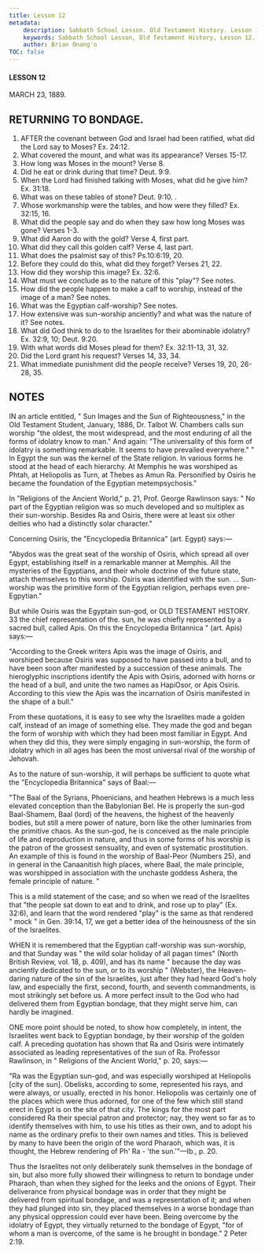 ```yaml
---
title: Lesson 12
metadata:
    description: Sabbath School Lesson. Old Testament History. Lesson 12. MARCH 23, 1889. RETURNING TO BONDAGE. 
    keywords: Sabbath School Lesson, Old Testament History, Lesson 12. MARCH 23, 1889, RETURNING TO BONDAGE.
    author: Brian Onang'o
TOC: false
---
```


#### LESSON 12

MARCH 23, 1889.

## RETURNING TO BONDAGE.

1. AFTER the covenant between God and Israel had been ratified, what did the Lord say to Moses? Ex. 24:12.
2. What covered the mount, and what was its appearance? Verses 15-17.
3. How long was Moses in the mount? Verse 8.
4. Did he eat or drink during that time? Deut. 9:9.
5. When the Lord had finished talking with Moses, what did he give him? Ex. 31:18.
6. What was on these tables of stone? Deut. 9:10. .
7. Whose workmanship were the tables, and how were they filled? Ex. 32:15, 16.
8. What did the people say and do when they saw how long Moses was gone? Verses 1-3.
9. What did Aaron do with the gold? Verse 4, first part.
10. What did they call this golden calf? Verse 4, last part.
11. What does the psalmist say of this? Ps.10:6:19, 20.
12. Before they could do this, what did they forget? Verses 21, 22.
13. How did they worship this image? Ex. 32:6.
14. What must we conclude as to the nature of this "play"? See notes.
15. How did the people happen to make a calf to worship, instead of the image of a man? See notes.
16. What was the Egyptian calf-worship? See notes.
17. How extensive was sun-worship anciently? and what was the nature of it? See notes.
18. What did God think to do to the Israelites for their abominable idolatry? Ex. 32:9, 10; Deut. 9:20.
19. With what words did Moses plead for them? Ex. 32:11-13, 31, 32.
20. Did the Lord grant his request? Verses 14, 33, 34.
21. What immediate punishment did the people receive? Verses 19, 20, 26-28, 35.

## NOTES

IN an article entitled, " Sun Images and the Sun of Righteousness," in the Old Testament Student, January, 1886, Dr. Talbot W. Chambers calls sun worship "the oldest, the most widespread, and the most enduring of all the forms of idolatry know to man." And again: "The universality of this form of idolatry is something remarkable. It seems to have prevailed everywhere." " In Egypt the sun was the kernel of the State religion. In various forms he stood at the head of each hierarchy. At Memphis he was worshiped as Phtah, at Heliopolis as Turn, at Thebes as Amun Ra. Personified by Osiris he became the foundation of the Egyptian metempsychosis."

In "Religions of the Ancient World," p. 21, Prof. George Rawlinson says: " No part of the Egyptian religion was so much developed and so multiplex as their sun-worship. Besides Ra and Osiris, there were at least six other deities who had a distinctly solar character."

Concerning Osiris, the "Encyclopedia Britannica" (art. Egypt) says:—

"Abydos was the great seat of the worship of Osiris, which spread all over Egypt, establishing itself in a remarkable manner at Memphis. All the mysteries of the Egyptians, and their whole doctrine of the future state, attach themselves to this worship. Osiris was identified with the sun. ... Sun-worship was the primitive form of the Egyptian religion, perhaps even pre-Egpytian."

But while Osiris was the Egyptain sun-god, or OLD TESTAMENT HISTORY. 33 the chief representation of the. sun, he was chiefly represented by a sacred bull, called Apis. On this the Encyclopedia Britannica " (art. Apis) says:—

"According to the Greek writers Apis was the image of Osiris, and worshiped because Osiris was supposed to have passed into a bull, and to have been soon after manifested by a succession of these animals. The hieroglyphic inscriptions identify the Apis with Osiris, adorned with horns or the head of a bull, and unite the two names as HapiOsor, or Apis Osiris. According to this view the Apis was the incarnation of Osiris manifested in the shape of a bull."

From these quotations, it is easy to see why the Israelites made a golden calf, instead of an image of something else. They made the god and began the form of worship with which they had been most familiar in Egypt. And when they did this, they were simply engaging in sun-worship, the form of idolatry which in all ages has been the most universal rival of the worship of Jehovah.

As to the nature of sun-worship, it will perhaps be sufficient to quote what the "Encyclopedia Britannica" says of Baal:—

"The Baal of the Syrians, Phoenicians, and heathen Hebrews is a much less elevated conception than the Babylonian Bel. He is properly the sun-god Baal-Shamem, Baal (lord) of the heavens, the highest of the heavenly bodies, but still a mere power of nature, born like the other luminaries from the primitive chaos. As the sun-god, he is conceived as the male principle of life and reproduction in nature, and thus in some forms of his worship is the patron of the grossest sensuality, and even of systematic prostitution. An example of this is found in the worship of Baal-Peor (Numbers 25), and in general in the Canaanitish high places, where Baal, the male principle, was worshipped in association with the unchaste goddess Ashera, the female principle of nature. "

This is a mild statement of the case; and so when we read of the Israelites that "the people sat down to eat and to drink, and rose up to play" (Ex. 32:6), and learn that the word rendered "play" is the same as that rendered " mock " in Gen. 39:14, 17, we get a better idea of the heinousness of the sin of the Israelites.

WHEN it is remembered that the Egyptian calf-worship was sun-worship, and that Sunday was " the wild solar holiday of all pagan times"
(North British Review, vol. 18, p. 409), and has its name " because the day was anciently dedicated to the sun, or to its worship " (Webster), the Heaven-daring nature of the sin of the Israelites, just after they had heard God's holy law, and especially the first, second, fourth, and seventh commandments, is most strikingly set before us. A more perfect insult to the God who had delivered them from Egyptian bondage, that they might serve him, can hardly be imagined.

ONE more point should be noted, to show how completely, in intent, the Israelites went back to Egyptian bondage, by their worship of the golden calf. A preceding quotation has shown that Ra and Osiris were intimately associated as leading representatives of the sun of Ra. Professor Rawlinson, in " Religions of the Ancient World," p. 20, says:—

"Ra was the Egyptian sun-god, and was especially worshiped at Heliopolis [city of the sun]. Obelisks, according to some, represented his rays, and were always, or usually, erected in his honor. Heliopolis was certainly one of the places which were thus adorned, for one of the few which still stand erect in Egypt is on the site of that city. The kings for the most part considered Ra their special patron and protector; nay, they went so far as to identify themselves with him, to use his titles as their own, and to adopt his name as the ordinary prefix to their own names and titles. This is believed by many to have been the origin of the word Pharaoh, which was, it is thought, the Hebrew rendering of Ph' Ra - 'the sun.'"—Ib., p. 20.

Thus the Israelites not only deliberately sunk themselves in the bondage of sin, but also more fully showed their willingness to return to bondage under Pharaoh, than when they sighed for the leeks and the onions of Egypt. Their deliverance from physical bondage was in order that they might be delivered from spiritual bondage, and was a representation of it; and when they had plunged into sin, they placed themselves in a worse bondage than any physical oppression could ever have been. Being overcome by the idolatry of Egypt, they virtually returned to the bondage of Egypt, "for of whom a man is overcome, of the same is he brought in bondage." 2 Peter 2:19.
